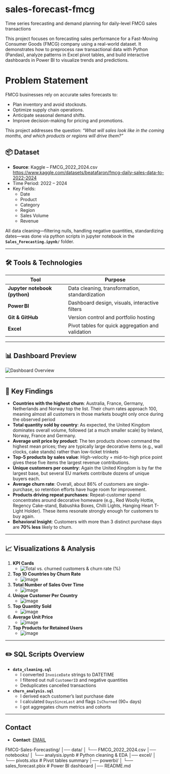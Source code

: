 # sales-forecast-fmcg
Time series forecasting and demand planning for daily-level FMCG sales transactions 

This project focuses on forecasting sales performance for a Fast-Moving Consumer Goods (FMCG) company using a real-world dataset. It demonstrates how to preprocess raw transactional data with Python (Pandas), analyze patterns in Excel pivot tables, and build interactive dashboards in Power BI to visualize trends and predictions.

# Problem Statement

FMCG businesses rely on accurate sales forecasts to:

- Plan inventory and avoid stockouts.
- Optimize supply chain operations.
- Anticipate seasonal demand shifts.
- Improve decision-making for pricing and promotions.

This project addresses the question: *“What will sales look like in the coming months, and which products or regions will drive them?”*

  ## 📦 Dataset
- **Source**: Kaggle – FMCG_2022_2024.csv  
  https://www.kaggle.com/datasets/beatafaron/fmcg-daily-sales-data-to-2022-2024
- Time Period: 2022 – 2024
- Key Fields:
   - Date
   - Product
   - Category
   - Region
   - Sales Volume
   - Revenue
 

All data cleaning—filtering nulls, handling negative quantities, standardizing dates—was done via python scripts in jupyter notebook in the **`Sales_Forecasting.ipynb/`** folder. 

---

## 🛠 Tools & Technologies
| Tool                          | Purpose                                          |
|-------------------------------|--------------------------------------------------|
| **Jupyter notebook (python)** | Data cleaning, transformation, standardization   |
| **Power BI**                  | Dashboard design, visuals, interactive filters   |
| **Git & GitHub**              | Version control and portfolio hosting            |
| **Excel**                     | Pivot tables for quick aggregation and validation|


---

## 📊 Dashboard Preview

![Dashboard Overview](https://github.com/eatunw/sales-forecast-fmcg/blob/main/visual%20(6).png)

---

## 🚀 Key Findings
- **Countries with the highest churn**: Australia, France, Germany, Netherlands and Norway top the list. Their churn rates approach 
100, meaning almost all customers in those markets bought only once during the observed period  
- **Total quantity sold by country**: As expected, the United Kingdom dominates overall volume, followed (at a much smaller scale) by Ireland, Norway, France and Germany.  
- **Average unit price by product**: The ten products shown command the highest mean prices; they are typically large decorative items (e.g., wall clocks, cake stands) rather than low-ticket trinkets  
- **Top-5 products by sales value**: High-velocity + mid-to-high price point gives these five items the largest revenue contributions. 
- **Unique customers per country**: Again the United Kingdom is by far the largest base, but several EU markets contribute dozens of unique buyers each.
- **Average churn rate**: Overall, about 86% of customers are single-purchase, so retention efforts have huge room for improvement.
- **Products driving repeat purchases**: Repeat-customer spend concentrates around decorative homeware (e.g., Red Woolly Hottie, Regency Cake-stand, Babushka Boxes, Chilli Lights, Hanging Heart T-Light Holder). These items resonate strongly enough for customers to buy again.
- **Behavioral Insight**: Customers with more than 3 distinct purchase days are **70% less** likely to churn.

---

## 📈 Visualizations & Analysis
1. **KPI Cards**  
   - ![Total vs. churned customers & churn rate (%)](https://github.com/eatunw/ecommerce-churn-analysis/blob/main/Screenshot%202025-07-20%20132000.png)  
2. **Top 10 Countries by Churn Rate**
   - ![image](https://github.com/eatunw/ecommerce-churn-analysis/blob/main/Screenshot%202025-07-20%20132000.png)  
3. **Total Number of Sales Over Time**
   - ![image](https://github.com/eatunw/ecommerce-churn-analysis/blob/main/Screenshot%202025-07-20%20132752.png)  
4. **Unique Customer Per Country**
   - ![image](https://github.com/eatunw/ecommerce-churn-analysis/blob/main/Screenshot%202025-07-20%20131909.png)  
5. **Top Quantity Sold**
   - ![image](https://github.com/eatunw/ecommerce-churn-analysis/blob/main/Screenshot%202025-07-20%20131711.png)  
6. **Average Unit Price**
   - ![image](https://github.com/eatunw/ecommerce-churn-analysis/blob/main/Screenshot%202025-07-20%20131745.png)  
7. **Top Products for Retained Users**
   - ![image](https://github.com/eatunw/ecommerce-churn-analysis/blob/main/Screenshot%202025-07-20%20131835.png)  
  

---

## ✏️ SQL Scripts Overview
- **`data_cleaning.sql`**  
  - I converted `InvoiceDate` strings to DATETIME  
  - I filtered out null `CustomerID` and negative quantities  
  - Deduplicates cancelled transactions  
- **`churn_analysis.sql`**  
  - I derived each customer’s last purchase date  
  - I calculated `DaysSinceLast` and flags `IsChurned` (90+ days)  
  - I got aggregates churn metrics and cohorts


---

## Contact
  
- **Contact**: [EMAIL](atundeemmanuel7@gmail.com)


 
FMCG-Sales-Forecasting/
│── data/
│   └── FMCG_2022_2024.csv
│── notebooks/
│   └── analysis.ipynb        # Python cleaning & EDA
│── excel/
│   └── pivots.xlsx           # Pivot tables summary
│── powerbi/
│   └── sales_forecast.pbix   # Power BI dashboard
│── README.md
